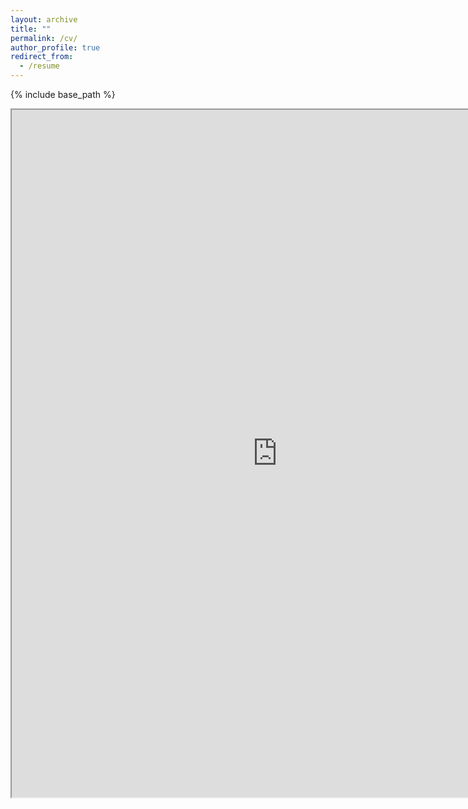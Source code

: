 ```yaml
---
layout: archive
title: ""
permalink: /cv/
author_profile: true
redirect_from:
  - /resume
---
```


{% include base_path %}


<iframe src="https://resume.creddle.io/embed/9um4zrxd89s"
  width="850" height="1100" seamless></iframe>
